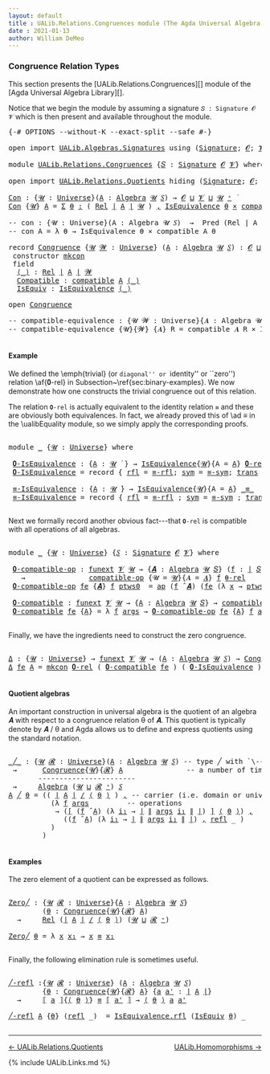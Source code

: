 ```yaml
---
layout: default
title : UALib.Relations.Congruences module (The Agda Universal Algebra Library)
date : 2021-01-13
author: William DeMeo
---
```


### <a id="congruence-relation-types">Congruence Relation Types</a>

This section presents the [UALib.Relations.Congruences][] module of the [Agda Universal Algebra Library][].

Notice that we begin the module by assuming a signature `𝑆 : Signature 𝓞 𝓥` which is then present and available throughout the module.

<pre class="Agda">
<a id="473" class="Symbol">{-#</a> <a id="477" class="Keyword">OPTIONS</a> <a id="485" class="Pragma">--without-K</a> <a id="497" class="Pragma">--exact-split</a> <a id="511" class="Pragma">--safe</a> <a id="518" class="Symbol">#-}</a>

<a id="523" class="Keyword">open</a> <a id="528" class="Keyword">import</a> <a id="535" href="UALib.Algebras.Signatures.html" class="Module">UALib.Algebras.Signatures</a> <a id="561" class="Keyword">using</a> <a id="567" class="Symbol">(</a><a id="568" href="UALib.Algebras.Signatures.html#1452" class="Function">Signature</a><a id="577" class="Symbol">;</a> <a id="579" href="universes.html#613" class="Generalizable">𝓞</a><a id="580" class="Symbol">;</a> <a id="582" href="universes.html#617" class="Generalizable">𝓥</a><a id="583" class="Symbol">)</a>

<a id="586" class="Keyword">module</a> <a id="593" href="UALib.Relations.Congruences.html" class="Module">UALib.Relations.Congruences</a> <a id="621" class="Symbol">{</a><a id="622" href="UALib.Relations.Congruences.html#622" class="Bound">𝑆</a> <a id="624" class="Symbol">:</a> <a id="626" href="UALib.Algebras.Signatures.html#1452" class="Function">Signature</a> <a id="636" href="universes.html#613" class="Generalizable">𝓞</a> <a id="638" href="universes.html#617" class="Generalizable">𝓥</a><a id="639" class="Symbol">}</a> <a id="641" class="Keyword">where</a>

<a id="648" class="Keyword">open</a> <a id="653" class="Keyword">import</a> <a id="660" href="UALib.Relations.Quotients.html" class="Module">UALib.Relations.Quotients</a> <a id="686" class="Keyword">hiding</a> <a id="693" class="Symbol">(</a><a id="694" href="UALib.Algebras.Signatures.html#1452" class="Function">Signature</a><a id="703" class="Symbol">;</a> <a id="705" href="universes.html#613" class="Generalizable">𝓞</a><a id="706" class="Symbol">;</a> <a id="708" href="universes.html#617" class="Generalizable">𝓥</a><a id="709" class="Symbol">)</a> <a id="711" class="Keyword">public</a>

<a id="Con"></a><a id="719" href="UALib.Relations.Congruences.html#719" class="Function">Con</a> <a id="723" class="Symbol">:</a> <a id="725" class="Symbol">{</a><a id="726" href="UALib.Relations.Congruences.html#726" class="Bound">𝓤</a> <a id="728" class="Symbol">:</a> <a id="730" href="universes.html#551" class="Postulate">Universe</a><a id="738" class="Symbol">}(</a><a id="740" href="UALib.Relations.Congruences.html#740" class="Bound">A</a> <a id="742" class="Symbol">:</a> <a id="744" href="UALib.Algebras.Algebras.html#811" class="Function">Algebra</a> <a id="752" href="UALib.Relations.Congruences.html#726" class="Bound">𝓤</a> <a id="754" href="UALib.Relations.Congruences.html#622" class="Bound">𝑆</a><a id="755" class="Symbol">)</a> <a id="757" class="Symbol">→</a> <a id="759" href="UALib.Relations.Congruences.html#636" class="Bound">𝓞</a> <a id="761" href="Agda.Primitive.html#636" class="Primitive Operator">⊔</a> <a id="763" href="UALib.Relations.Congruences.html#638" class="Bound">𝓥</a> <a id="765" href="Agda.Primitive.html#636" class="Primitive Operator">⊔</a> <a id="767" href="UALib.Relations.Congruences.html#726" class="Bound">𝓤</a> <a id="769" href="universes.html#527" class="Primitive Operator">⁺</a> <a id="771" href="universes.html#758" class="Function Operator">̇</a>
<a id="773" href="UALib.Relations.Congruences.html#719" class="Function">Con</a> <a id="777" class="Symbol">{</a><a id="778" href="UALib.Relations.Congruences.html#778" class="Bound">𝓤</a><a id="779" class="Symbol">}</a> <a id="781" href="UALib.Relations.Congruences.html#781" class="Bound">A</a> <a id="783" class="Symbol">=</a> <a id="785" href="MGS-MLTT.html#3074" class="Function">Σ</a> <a id="787" href="UALib.Relations.Congruences.html#787" class="Bound">θ</a> <a id="789" href="MGS-MLTT.html#3074" class="Function">꞉</a> <a id="791" class="Symbol">(</a> <a id="793" href="UALib.Relations.Binary.html#1487" class="Function">Rel</a> <a id="797" href="UALib.Prelude.Preliminaries.html#10371" class="Function Operator">∣</a> <a id="799" href="UALib.Relations.Congruences.html#781" class="Bound">A</a> <a id="801" href="UALib.Prelude.Preliminaries.html#10371" class="Function Operator">∣</a> <a id="803" href="UALib.Relations.Congruences.html#778" class="Bound">𝓤</a> <a id="805" class="Symbol">)</a> <a id="807" href="MGS-MLTT.html#3074" class="Function">,</a> <a id="809" href="UALib.Relations.Equivalences.html#668" class="Record">IsEquivalence</a> <a id="823" href="UALib.Relations.Congruences.html#787" class="Bound">θ</a> <a id="825" href="MGS-MLTT.html#3515" class="Function Operator">×</a> <a id="827" href="UALib.Relations.Quotients.html#6203" class="Function">compatible</a> <a id="838" href="UALib.Relations.Congruences.html#781" class="Bound">A</a> <a id="840" href="UALib.Relations.Congruences.html#787" class="Bound">θ</a>

<a id="843" class="Comment">-- con : {𝓤 : Universe}(A : Algebra 𝓤 𝑆)  →  Pred (Rel ∣ A ∣ 𝓤) (𝓞 ⊔ 𝓥 ⊔ 𝓤)</a>
<a id="919" class="Comment">-- con A = λ θ → IsEquivalence θ × compatible A θ</a>

<a id="970" class="Keyword">record</a> <a id="Congruence"></a><a id="977" href="UALib.Relations.Congruences.html#977" class="Record">Congruence</a> <a id="988" class="Symbol">{</a><a id="989" href="UALib.Relations.Congruences.html#989" class="Bound">𝓤</a> <a id="991" href="UALib.Relations.Congruences.html#991" class="Bound">𝓦</a> <a id="993" class="Symbol">:</a> <a id="995" href="universes.html#551" class="Postulate">Universe</a><a id="1003" class="Symbol">}</a> <a id="1005" class="Symbol">(</a><a id="1006" href="UALib.Relations.Congruences.html#1006" class="Bound">A</a> <a id="1008" class="Symbol">:</a> <a id="1010" href="UALib.Algebras.Algebras.html#811" class="Function">Algebra</a> <a id="1018" href="UALib.Relations.Congruences.html#989" class="Bound">𝓤</a> <a id="1020" href="UALib.Relations.Congruences.html#622" class="Bound">𝑆</a><a id="1021" class="Symbol">)</a> <a id="1023" class="Symbol">:</a> <a id="1025" href="UALib.Relations.Congruences.html#636" class="Bound">𝓞</a> <a id="1027" href="Agda.Primitive.html#636" class="Primitive Operator">⊔</a> <a id="1029" href="UALib.Relations.Congruences.html#638" class="Bound">𝓥</a> <a id="1031" href="Agda.Primitive.html#636" class="Primitive Operator">⊔</a> <a id="1033" href="UALib.Relations.Congruences.html#989" class="Bound">𝓤</a> <a id="1035" href="Agda.Primitive.html#636" class="Primitive Operator">⊔</a> <a id="1037" href="UALib.Relations.Congruences.html#991" class="Bound">𝓦</a> <a id="1039" href="universes.html#527" class="Primitive Operator">⁺</a> <a id="1041" href="universes.html#758" class="Function Operator">̇</a>  <a id="1044" class="Keyword">where</a>
 <a id="1051" class="Keyword">constructor</a> <a id="mkcon"></a><a id="1063" href="UALib.Relations.Congruences.html#1063" class="InductiveConstructor">mkcon</a>
 <a id="1070" class="Keyword">field</a>
  <a id="Congruence.⟨_⟩"></a><a id="1078" href="UALib.Relations.Congruences.html#1078" class="Field Operator">⟨_⟩</a> <a id="1082" class="Symbol">:</a> <a id="1084" href="UALib.Relations.Binary.html#1487" class="Function">Rel</a> <a id="1088" href="UALib.Prelude.Preliminaries.html#10371" class="Function Operator">∣</a> <a id="1090" href="UALib.Relations.Congruences.html#1006" class="Bound">A</a> <a id="1092" href="UALib.Prelude.Preliminaries.html#10371" class="Function Operator">∣</a> <a id="1094" href="UALib.Relations.Congruences.html#991" class="Bound">𝓦</a>
  <a id="Congruence.Compatible"></a><a id="1098" href="UALib.Relations.Congruences.html#1098" class="Field">Compatible</a> <a id="1109" class="Symbol">:</a> <a id="1111" href="UALib.Relations.Quotients.html#6203" class="Function">compatible</a> <a id="1122" href="UALib.Relations.Congruences.html#1006" class="Bound">A</a> <a id="1124" href="UALib.Relations.Congruences.html#1078" class="Field Operator">⟨_⟩</a>
  <a id="Congruence.IsEquiv"></a><a id="1130" href="UALib.Relations.Congruences.html#1130" class="Field">IsEquiv</a> <a id="1138" class="Symbol">:</a> <a id="1140" href="UALib.Relations.Equivalences.html#668" class="Record">IsEquivalence</a> <a id="1154" href="UALib.Relations.Congruences.html#1078" class="Field Operator">⟨_⟩</a>

<a id="1159" class="Keyword">open</a> <a id="1164" href="UALib.Relations.Congruences.html#977" class="Module">Congruence</a>

<a id="1176" class="Comment">-- compatible-equivalence : {𝓤 𝓦 : Universe}{𝑨 : Algebra 𝓤 𝑆} → Rel ∣ 𝑨 ∣ 𝓦 → 𝓞 ⊔ 𝓥 ⊔ 𝓦 ⊔ 𝓤 ̇</a>
<a id="1270" class="Comment">-- compatible-equivalence {𝓤}{𝓦} {𝑨} R = compatible 𝑨 R × IsEquivalence R</a>

</pre>

#### Example

We defined the \emph{trivial} (or ``diagonal'' or ``identity'' or ``zero'') relation \af{𝟎-rel} in Subsection~\ref{sec:binary-examples}.  We now demonstrate how one constructs the trivial congruence out of this relation.

The relation `𝟎-rel` is actually equivalent to the identity relation `≡` and these are obviously both equivalences. In fact, we already proved this of \ad ≡ in the \ualibEquality module, so we simply apply the corresponding proofs.

<pre class="Agda">

<a id="1840" class="Keyword">module</a> <a id="1847" href="UALib.Relations.Congruences.html#1847" class="Module">_</a> <a id="1849" class="Symbol">{</a><a id="1850" href="UALib.Relations.Congruences.html#1850" class="Bound">𝓤</a> <a id="1852" class="Symbol">:</a> <a id="1854" href="universes.html#551" class="Postulate">Universe</a><a id="1862" class="Symbol">}</a> <a id="1864" class="Keyword">where</a>

 <a id="1872" href="UALib.Relations.Congruences.html#1872" class="Function">𝟎-IsEquivalence</a> <a id="1888" class="Symbol">:</a> <a id="1890" class="Symbol">{</a><a id="1891" href="UALib.Relations.Congruences.html#1891" class="Bound">A</a> <a id="1893" class="Symbol">:</a> <a id="1895" href="UALib.Relations.Congruences.html#1850" class="Bound">𝓤</a> <a id="1897" href="universes.html#758" class="Function Operator">̇</a> <a id="1899" class="Symbol">}</a> <a id="1901" class="Symbol">→</a> <a id="1903" href="UALib.Relations.Equivalences.html#668" class="Record">IsEquivalence</a><a id="1916" class="Symbol">{</a><a id="1917" href="UALib.Relations.Congruences.html#1850" class="Bound">𝓤</a><a id="1918" class="Symbol">}{</a><a id="1920" class="Argument">A</a> <a id="1922" class="Symbol">=</a> <a id="1924" href="UALib.Relations.Congruences.html#1891" class="Bound">A</a><a id="1925" class="Symbol">}</a> <a id="1927" href="UALib.Relations.Binary.html#1995" class="Function">𝟎-rel</a>
 <a id="1934" href="UALib.Relations.Congruences.html#1872" class="Function">𝟎-IsEquivalence</a> <a id="1950" class="Symbol">=</a> <a id="1952" class="Keyword">record</a> <a id="1959" class="Symbol">{</a> <a id="1961" href="UALib.Relations.Equivalences.html#736" class="Field">rfl</a> <a id="1965" class="Symbol">=</a> <a id="1967" href="UALib.Prelude.Equality.html#1368" class="Function">≡-rfl</a><a id="1972" class="Symbol">;</a> <a id="1974" href="UALib.Relations.Equivalences.html#761" class="Field">sym</a> <a id="1978" class="Symbol">=</a> <a id="1980" href="UALib.Prelude.Equality.html#1412" class="Function">≡-sym</a><a id="1985" class="Symbol">;</a> <a id="1987" href="UALib.Relations.Equivalences.html#786" class="Field">trans</a> <a id="1993" class="Symbol">=</a> <a id="1995" href="UALib.Prelude.Equality.html#1477" class="Function">≡-trans</a> <a id="2003" class="Symbol">}</a>

 <a id="2007" href="UALib.Relations.Congruences.html#2007" class="Function">≡-IsEquivalence</a> <a id="2023" class="Symbol">:</a> <a id="2025" class="Symbol">{</a><a id="2026" href="UALib.Relations.Congruences.html#2026" class="Bound">A</a> <a id="2028" class="Symbol">:</a> <a id="2030" href="UALib.Relations.Congruences.html#1850" class="Bound">𝓤</a> <a id="2032" href="universes.html#758" class="Function Operator">̇</a><a id="2033" class="Symbol">}</a> <a id="2035" class="Symbol">→</a> <a id="2037" href="UALib.Relations.Equivalences.html#668" class="Record">IsEquivalence</a><a id="2050" class="Symbol">{</a><a id="2051" href="UALib.Relations.Congruences.html#1850" class="Bound">𝓤</a><a id="2052" class="Symbol">}{</a><a id="2054" class="Argument">A</a> <a id="2056" class="Symbol">=</a> <a id="2058" href="UALib.Relations.Congruences.html#2026" class="Bound">A</a><a id="2059" class="Symbol">}</a> <a id="2061" href="MGS-MLTT.html#4207" class="Datatype Operator">_≡_</a>
 <a id="2066" href="UALib.Relations.Congruences.html#2007" class="Function">≡-IsEquivalence</a> <a id="2082" class="Symbol">=</a> <a id="2084" class="Keyword">record</a> <a id="2091" class="Symbol">{</a> <a id="2093" href="UALib.Relations.Equivalences.html#736" class="Field">rfl</a> <a id="2097" class="Symbol">=</a> <a id="2099" href="UALib.Prelude.Equality.html#1368" class="Function">≡-rfl</a> <a id="2105" class="Symbol">;</a> <a id="2107" href="UALib.Relations.Equivalences.html#761" class="Field">sym</a> <a id="2111" class="Symbol">=</a> <a id="2113" href="UALib.Prelude.Equality.html#1412" class="Function">≡-sym</a> <a id="2119" class="Symbol">;</a> <a id="2121" href="UALib.Relations.Equivalences.html#786" class="Field">trans</a> <a id="2127" class="Symbol">=</a> <a id="2129" href="UALib.Prelude.Equality.html#1477" class="Function">≡-trans</a> <a id="2137" class="Symbol">}</a>

</pre>

Next we formally record another obvious fact---that `𝟎-rel` is compatible with all operations of all algebras.

<pre class="Agda">

<a id="2278" class="Keyword">module</a> <a id="2285" href="UALib.Relations.Congruences.html#2285" class="Module">_</a> <a id="2287" class="Symbol">{</a><a id="2288" href="UALib.Relations.Congruences.html#2288" class="Bound">𝓤</a> <a id="2290" class="Symbol">:</a> <a id="2292" href="universes.html#551" class="Postulate">Universe</a><a id="2300" class="Symbol">}</a> <a id="2302" class="Symbol">{</a><a id="2303" href="UALib.Relations.Congruences.html#2303" class="Bound">𝑆</a> <a id="2305" class="Symbol">:</a> <a id="2307" href="UALib.Algebras.Signatures.html#1452" class="Function">Signature</a> <a id="2317" href="UALib.Relations.Congruences.html#636" class="Bound">𝓞</a> <a id="2319" href="UALib.Relations.Congruences.html#638" class="Bound">𝓥</a><a id="2320" class="Symbol">}</a> <a id="2322" class="Keyword">where</a>

 <a id="2330" href="UALib.Relations.Congruences.html#2330" class="Function">𝟎-compatible-op</a> <a id="2346" class="Symbol">:</a> <a id="2348" href="MGS-FunExt-from-Univalence.html#393" class="Function">funext</a> <a id="2355" href="UALib.Relations.Congruences.html#638" class="Bound">𝓥</a> <a id="2357" href="UALib.Relations.Congruences.html#2288" class="Bound">𝓤</a> <a id="2359" class="Symbol">→</a> <a id="2361" class="Symbol">{</a><a id="2362" href="UALib.Relations.Congruences.html#2362" class="Bound">𝑨</a> <a id="2364" class="Symbol">:</a> <a id="2366" href="UALib.Algebras.Algebras.html#811" class="Function">Algebra</a> <a id="2374" href="UALib.Relations.Congruences.html#2288" class="Bound">𝓤</a> <a id="2376" href="UALib.Relations.Congruences.html#2303" class="Bound">𝑆</a><a id="2377" class="Symbol">}</a> <a id="2379" class="Symbol">(</a><a id="2380" href="UALib.Relations.Congruences.html#2380" class="Bound">f</a> <a id="2382" class="Symbol">:</a> <a id="2384" href="UALib.Prelude.Preliminaries.html#10371" class="Function Operator">∣</a> <a id="2386" href="UALib.Relations.Congruences.html#2303" class="Bound">𝑆</a> <a id="2388" href="UALib.Prelude.Preliminaries.html#10371" class="Function Operator">∣</a><a id="2389" class="Symbol">)</a>
   <a id="2394" class="Symbol">→</a>               <a id="2410" href="UALib.Relations.Quotients.html#5934" class="Function">compatible-op</a> <a id="2424" class="Symbol">{</a><a id="2425" class="Argument">𝓤</a> <a id="2427" class="Symbol">=</a> <a id="2429" href="UALib.Relations.Congruences.html#2288" class="Bound">𝓤</a><a id="2430" class="Symbol">}{</a><a id="2432" class="Argument">𝑨</a> <a id="2434" class="Symbol">=</a> <a id="2436" href="UALib.Relations.Congruences.html#2362" class="Bound">𝑨</a><a id="2437" class="Symbol">}</a> <a id="2439" href="UALib.Relations.Congruences.html#2380" class="Bound">f</a> <a id="2441" href="UALib.Relations.Binary.html#1995" class="Function">𝟎-rel</a>
 <a id="2448" href="UALib.Relations.Congruences.html#2330" class="Function">𝟎-compatible-op</a> <a id="2464" href="UALib.Relations.Congruences.html#2464" class="Bound">fe</a> <a id="2467" class="Symbol">{</a><a id="2468" href="UALib.Relations.Congruences.html#2468" class="Bound">𝑨</a><a id="2469" class="Symbol">}</a> <a id="2471" href="UALib.Relations.Congruences.html#2471" class="Bound">f</a> <a id="2473" href="UALib.Relations.Congruences.html#2473" class="Bound">ptws0</a>  <a id="2480" class="Symbol">=</a> <a id="2482" href="MGS-MLTT.html#6613" class="Function">ap</a> <a id="2485" class="Symbol">(</a><a id="2486" href="UALib.Relations.Congruences.html#2471" class="Bound">f</a> <a id="2488" href="UALib.Algebras.Algebras.html#3426" class="Function Operator">̂</a> <a id="2490" href="UALib.Relations.Congruences.html#2468" class="Bound">𝑨</a><a id="2491" class="Symbol">)</a> <a id="2493" class="Symbol">(</a><a id="2494" href="UALib.Relations.Congruences.html#2464" class="Bound">fe</a> <a id="2497" class="Symbol">(λ</a> <a id="2500" href="UALib.Relations.Congruences.html#2500" class="Bound">x</a> <a id="2502" class="Symbol">→</a> <a id="2504" href="UALib.Relations.Congruences.html#2473" class="Bound">ptws0</a> <a id="2510" href="UALib.Relations.Congruences.html#2500" class="Bound">x</a><a id="2511" class="Symbol">))</a>

 <a id="2516" href="UALib.Relations.Congruences.html#2516" class="Function">𝟎-compatible</a> <a id="2529" class="Symbol">:</a> <a id="2531" href="MGS-FunExt-from-Univalence.html#393" class="Function">funext</a> <a id="2538" href="UALib.Relations.Congruences.html#638" class="Bound">𝓥</a> <a id="2540" href="UALib.Relations.Congruences.html#2288" class="Bound">𝓤</a> <a id="2542" class="Symbol">→</a> <a id="2544" class="Symbol">{</a><a id="2545" href="UALib.Relations.Congruences.html#2545" class="Bound">A</a> <a id="2547" class="Symbol">:</a> <a id="2549" href="UALib.Algebras.Algebras.html#811" class="Function">Algebra</a> <a id="2557" href="UALib.Relations.Congruences.html#2288" class="Bound">𝓤</a> <a id="2559" href="UALib.Relations.Congruences.html#2303" class="Bound">𝑆</a><a id="2560" class="Symbol">}</a> <a id="2562" class="Symbol">→</a> <a id="2564" href="UALib.Relations.Quotients.html#6203" class="Function">compatible</a> <a id="2575" href="UALib.Relations.Congruences.html#2545" class="Bound">A</a> <a id="2577" href="UALib.Relations.Binary.html#1995" class="Function">𝟎-rel</a>
 <a id="2584" href="UALib.Relations.Congruences.html#2516" class="Function">𝟎-compatible</a> <a id="2597" href="UALib.Relations.Congruences.html#2597" class="Bound">fe</a> <a id="2600" class="Symbol">{</a><a id="2601" href="UALib.Relations.Congruences.html#2601" class="Bound">A</a><a id="2602" class="Symbol">}</a> <a id="2604" class="Symbol">=</a> <a id="2606" class="Symbol">λ</a> <a id="2608" href="UALib.Relations.Congruences.html#2608" class="Bound">f</a> <a id="2610" href="UALib.Relations.Congruences.html#2610" class="Bound">args</a> <a id="2615" class="Symbol">→</a> <a id="2617" href="UALib.Relations.Congruences.html#2330" class="Function">𝟎-compatible-op</a> <a id="2633" href="UALib.Relations.Congruences.html#2597" class="Bound">fe</a> <a id="2636" class="Symbol">{</a><a id="2637" href="UALib.Relations.Congruences.html#2601" class="Bound">A</a><a id="2638" class="Symbol">}</a> <a id="2640" href="UALib.Relations.Congruences.html#2608" class="Bound">f</a> <a id="2642" href="UALib.Relations.Congruences.html#2610" class="Bound">args</a>

</pre>

Finally, we have the ingredients need to construct the zero congruence.

<pre class="Agda">

<a id="Δ"></a><a id="2747" href="UALib.Relations.Congruences.html#2747" class="Function">Δ</a> <a id="2749" class="Symbol">:</a> <a id="2751" class="Symbol">{</a><a id="2752" href="UALib.Relations.Congruences.html#2752" class="Bound">𝓤</a> <a id="2754" class="Symbol">:</a> <a id="2756" href="universes.html#551" class="Postulate">Universe</a><a id="2764" class="Symbol">}</a> <a id="2766" class="Symbol">→</a> <a id="2768" href="MGS-FunExt-from-Univalence.html#393" class="Function">funext</a> <a id="2775" href="UALib.Relations.Congruences.html#638" class="Bound">𝓥</a> <a id="2777" href="UALib.Relations.Congruences.html#2752" class="Bound">𝓤</a> <a id="2779" class="Symbol">→</a> <a id="2781" class="Symbol">(</a><a id="2782" href="UALib.Relations.Congruences.html#2782" class="Bound">A</a> <a id="2784" class="Symbol">:</a> <a id="2786" href="UALib.Algebras.Algebras.html#811" class="Function">Algebra</a> <a id="2794" href="UALib.Relations.Congruences.html#2752" class="Bound">𝓤</a> <a id="2796" href="UALib.Relations.Congruences.html#622" class="Bound">𝑆</a><a id="2797" class="Symbol">)</a> <a id="2799" class="Symbol">→</a> <a id="2801" href="UALib.Relations.Congruences.html#977" class="Record">Congruence</a> <a id="2812" href="UALib.Relations.Congruences.html#2782" class="Bound">A</a>
<a id="2814" href="UALib.Relations.Congruences.html#2747" class="Function">Δ</a> <a id="2816" href="UALib.Relations.Congruences.html#2816" class="Bound">fe</a> <a id="2819" href="UALib.Relations.Congruences.html#2819" class="Bound">A</a> <a id="2821" class="Symbol">=</a> <a id="2823" href="UALib.Relations.Congruences.html#1063" class="InductiveConstructor">mkcon</a> <a id="2829" href="UALib.Relations.Binary.html#1995" class="Function">𝟎-rel</a> <a id="2835" class="Symbol">(</a> <a id="2837" href="UALib.Relations.Congruences.html#2516" class="Function">𝟎-compatible</a> <a id="2850" href="UALib.Relations.Congruences.html#2816" class="Bound">fe</a> <a id="2853" class="Symbol">)</a> <a id="2855" class="Symbol">(</a> <a id="2857" href="UALib.Relations.Congruences.html#1872" class="Function">𝟎-IsEquivalence</a> <a id="2873" class="Symbol">)</a>

</pre>

#### Quotient algebras

An important construction in universal algebra is the quotient of an algebra 𝑨 with respect to a congruence relation θ of 𝑨.  This quotient is typically denote by 𝑨 / θ and Agda allows us to define and express quotients using the standard notation.

<pre class="Agda">

<a id="_╱_"></a><a id="3176" href="UALib.Relations.Congruences.html#3176" class="Function Operator">_╱_</a> <a id="3180" class="Symbol">:</a> <a id="3182" class="Symbol">{</a><a id="3183" href="UALib.Relations.Congruences.html#3183" class="Bound">𝓤</a> <a id="3185" href="UALib.Relations.Congruences.html#3185" class="Bound">𝓡</a> <a id="3187" class="Symbol">:</a> <a id="3189" href="universes.html#551" class="Postulate">Universe</a><a id="3197" class="Symbol">}(</a><a id="3199" href="UALib.Relations.Congruences.html#3199" class="Bound">A</a> <a id="3201" class="Symbol">:</a> <a id="3203" href="UALib.Algebras.Algebras.html#811" class="Function">Algebra</a> <a id="3211" href="UALib.Relations.Congruences.html#3183" class="Bound">𝓤</a> <a id="3213" href="UALib.Relations.Congruences.html#622" class="Bound">𝑆</a><a id="3214" class="Symbol">)</a> <a id="3216" class="Comment">-- type ╱ with `\---` plus `C-f`</a>
 <a id="3250" class="Symbol">→</a>      <a id="3257" href="UALib.Relations.Congruences.html#977" class="Record">Congruence</a><a id="3267" class="Symbol">{</a><a id="3268" href="UALib.Relations.Congruences.html#3183" class="Bound">𝓤</a><a id="3269" class="Symbol">}{</a><a id="3271" href="UALib.Relations.Congruences.html#3185" class="Bound">𝓡</a><a id="3272" class="Symbol">}</a> <a id="3274" href="UALib.Relations.Congruences.html#3199" class="Bound">A</a>               <a id="3290" class="Comment">-- a number of times, then `\_p`</a>
       <a id="3330" class="Comment">-----------------------</a>
 <a id="3355" class="Symbol">→</a>     <a id="3361" href="UALib.Algebras.Algebras.html#811" class="Function">Algebra</a> <a id="3369" class="Symbol">(</a><a id="3370" href="UALib.Relations.Congruences.html#3183" class="Bound">𝓤</a> <a id="3372" href="Agda.Primitive.html#636" class="Primitive Operator">⊔</a> <a id="3374" href="UALib.Relations.Congruences.html#3185" class="Bound">𝓡</a> <a id="3376" href="universes.html#527" class="Primitive Operator">⁺</a><a id="3377" class="Symbol">)</a> <a id="3379" href="UALib.Relations.Congruences.html#622" class="Bound">𝑆</a>
<a id="3381" href="UALib.Relations.Congruences.html#3381" class="Bound">A</a> <a id="3383" href="UALib.Relations.Congruences.html#3176" class="Function Operator">╱</a> <a id="3385" href="UALib.Relations.Congruences.html#3385" class="Bound">θ</a> <a id="3387" class="Symbol">=</a> <a id="3389" class="Symbol">((</a> <a id="3392" href="UALib.Prelude.Preliminaries.html#10371" class="Function Operator">∣</a> <a id="3394" href="UALib.Relations.Congruences.html#3381" class="Bound">A</a> <a id="3396" href="UALib.Prelude.Preliminaries.html#10371" class="Function Operator">∣</a> <a id="3398" href="UALib.Relations.Quotients.html#1422" class="Function Operator">/</a> <a id="3400" href="UALib.Relations.Congruences.html#1078" class="Field Operator">⟨</a> <a id="3402" href="UALib.Relations.Congruences.html#3385" class="Bound">θ</a> <a id="3404" href="UALib.Relations.Congruences.html#1078" class="Field Operator">⟩</a> <a id="3406" class="Symbol">)</a> <a id="3408" href="MGS-MLTT.html#2929" class="InductiveConstructor Operator">,</a> <a id="3410" class="Comment">-- carrier (i.e. domain or universe))</a>
          <a id="3458" class="Symbol">(λ</a> <a id="3461" href="UALib.Relations.Congruences.html#3461" class="Bound">f</a> <a id="3463" href="UALib.Relations.Congruences.html#3463" class="Bound">args</a>         <a id="3476" class="Comment">-- operations</a>
           <a id="3501" class="Symbol">→</a> <a id="3503" class="Symbol">(</a><a id="3504" href="UALib.Relations.Quotients.html#740" class="Function Operator">[</a> <a id="3506" class="Symbol">(</a><a id="3507" href="UALib.Relations.Congruences.html#3461" class="Bound">f</a> <a id="3509" href="UALib.Algebras.Algebras.html#3426" class="Function Operator">̂</a> <a id="3511" href="UALib.Relations.Congruences.html#3381" class="Bound">A</a><a id="3512" class="Symbol">)</a> <a id="3514" class="Symbol">(λ</a> <a id="3517" href="UALib.Relations.Congruences.html#3517" class="Bound">i₁</a> <a id="3520" class="Symbol">→</a> <a id="3522" href="UALib.Prelude.Preliminaries.html#10371" class="Function Operator">∣</a> <a id="3524" href="UALib.Prelude.Preliminaries.html#10452" class="Function Operator">∥</a> <a id="3526" href="UALib.Relations.Congruences.html#3463" class="Bound">args</a> <a id="3531" href="UALib.Relations.Congruences.html#3517" class="Bound">i₁</a> <a id="3534" href="UALib.Prelude.Preliminaries.html#10452" class="Function Operator">∥</a> <a id="3536" href="UALib.Prelude.Preliminaries.html#10371" class="Function Operator">∣</a><a id="3537" class="Symbol">)</a> <a id="3539" href="UALib.Relations.Quotients.html#740" class="Function Operator">]</a> <a id="3541" href="UALib.Relations.Congruences.html#1078" class="Field Operator">⟨</a> <a id="3543" href="UALib.Relations.Congruences.html#3385" class="Bound">θ</a> <a id="3545" href="UALib.Relations.Congruences.html#1078" class="Field Operator">⟩</a><a id="3546" class="Symbol">)</a> <a id="3548" href="MGS-MLTT.html#2929" class="InductiveConstructor Operator">,</a>
             <a id="3563" class="Symbol">((</a><a id="3565" href="UALib.Relations.Congruences.html#3461" class="Bound">f</a> <a id="3567" href="UALib.Algebras.Algebras.html#3426" class="Function Operator">̂</a> <a id="3569" href="UALib.Relations.Congruences.html#3381" class="Bound">A</a><a id="3570" class="Symbol">)</a> <a id="3572" class="Symbol">(λ</a> <a id="3575" href="UALib.Relations.Congruences.html#3575" class="Bound">i₁</a> <a id="3578" class="Symbol">→</a> <a id="3580" href="UALib.Prelude.Preliminaries.html#10371" class="Function Operator">∣</a> <a id="3582" href="UALib.Prelude.Preliminaries.html#10452" class="Function Operator">∥</a> <a id="3584" href="UALib.Relations.Congruences.html#3463" class="Bound">args</a> <a id="3589" href="UALib.Relations.Congruences.html#3575" class="Bound">i₁</a> <a id="3592" href="UALib.Prelude.Preliminaries.html#10452" class="Function Operator">∥</a> <a id="3594" href="UALib.Prelude.Preliminaries.html#10371" class="Function Operator">∣</a><a id="3595" class="Symbol">)</a> <a id="3597" href="MGS-MLTT.html#2929" class="InductiveConstructor Operator">,</a> <a id="3599" href="UALib.Prelude.Preliminaries.html#5690" class="InductiveConstructor">refl</a> <a id="3604" class="Symbol">_</a> <a id="3606" class="Symbol">)</a>
          <a id="3618" class="Symbol">)</a>
        <a id="3628" class="Symbol">)</a>

</pre>

#### Examples

The zero element of a quotient can be expressed as follows.

<pre class="Agda">

<a id="Zero╱"></a><a id="3733" href="UALib.Relations.Congruences.html#3733" class="Function">Zero╱</a> <a id="3739" class="Symbol">:</a> <a id="3741" class="Symbol">{</a><a id="3742" href="UALib.Relations.Congruences.html#3742" class="Bound">𝓤</a> <a id="3744" href="UALib.Relations.Congruences.html#3744" class="Bound">𝓡</a> <a id="3746" class="Symbol">:</a> <a id="3748" href="universes.html#551" class="Postulate">Universe</a><a id="3756" class="Symbol">}{</a><a id="3758" href="UALib.Relations.Congruences.html#3758" class="Bound">A</a> <a id="3760" class="Symbol">:</a> <a id="3762" href="UALib.Algebras.Algebras.html#811" class="Function">Algebra</a> <a id="3770" href="UALib.Relations.Congruences.html#3742" class="Bound">𝓤</a> <a id="3772" href="UALib.Relations.Congruences.html#622" class="Bound">𝑆</a><a id="3773" class="Symbol">}</a>
        <a id="3783" class="Symbol">(</a><a id="3784" href="UALib.Relations.Congruences.html#3784" class="Bound">θ</a> <a id="3786" class="Symbol">:</a> <a id="3788" href="UALib.Relations.Congruences.html#977" class="Record">Congruence</a><a id="3798" class="Symbol">{</a><a id="3799" href="UALib.Relations.Congruences.html#3742" class="Bound">𝓤</a><a id="3800" class="Symbol">}{</a><a id="3802" href="UALib.Relations.Congruences.html#3744" class="Bound">𝓡</a><a id="3803" class="Symbol">}</a> <a id="3805" href="UALib.Relations.Congruences.html#3758" class="Bound">A</a><a id="3806" class="Symbol">)</a>
  <a id="3810" class="Symbol">→</a>     <a id="3816" href="UALib.Relations.Binary.html#1487" class="Function">Rel</a> <a id="3820" class="Symbol">(</a><a id="3821" href="UALib.Prelude.Preliminaries.html#10371" class="Function Operator">∣</a> <a id="3823" href="UALib.Relations.Congruences.html#3758" class="Bound">A</a> <a id="3825" href="UALib.Prelude.Preliminaries.html#10371" class="Function Operator">∣</a> <a id="3827" href="UALib.Relations.Quotients.html#1422" class="Function Operator">/</a> <a id="3829" href="UALib.Relations.Congruences.html#1078" class="Field Operator">⟨</a> <a id="3831" href="UALib.Relations.Congruences.html#3784" class="Bound">θ</a> <a id="3833" href="UALib.Relations.Congruences.html#1078" class="Field Operator">⟩</a><a id="3834" class="Symbol">)</a> <a id="3836" class="Symbol">(</a><a id="3837" href="UALib.Relations.Congruences.html#3742" class="Bound">𝓤</a> <a id="3839" href="Agda.Primitive.html#636" class="Primitive Operator">⊔</a> <a id="3841" href="UALib.Relations.Congruences.html#3744" class="Bound">𝓡</a> <a id="3843" href="universes.html#527" class="Primitive Operator">⁺</a><a id="3844" class="Symbol">)</a>

<a id="3847" href="UALib.Relations.Congruences.html#3733" class="Function">Zero╱</a> <a id="3853" href="UALib.Relations.Congruences.html#3853" class="Bound">θ</a> <a id="3855" class="Symbol">=</a> <a id="3857" class="Symbol">λ</a> <a id="3859" href="UALib.Relations.Congruences.html#3859" class="Bound">x</a> <a id="3861" href="UALib.Relations.Congruences.html#3861" class="Bound">x₁</a> <a id="3864" class="Symbol">→</a> <a id="3866" href="UALib.Relations.Congruences.html#3859" class="Bound">x</a> <a id="3868" href="MGS-MLTT.html#4207" class="Datatype Operator">≡</a> <a id="3870" href="UALib.Relations.Congruences.html#3861" class="Bound">x₁</a>

</pre>

Finally, the following elimination rule is sometimes useful.

<pre class="Agda">

<a id="╱-refl"></a><a id="3962" href="UALib.Relations.Congruences.html#3962" class="Function">╱-refl</a> <a id="3969" class="Symbol">:{</a><a id="3971" href="UALib.Relations.Congruences.html#3971" class="Bound">𝓤</a> <a id="3973" href="UALib.Relations.Congruences.html#3973" class="Bound">𝓡</a> <a id="3975" class="Symbol">:</a> <a id="3977" href="universes.html#551" class="Postulate">Universe</a><a id="3985" class="Symbol">}</a> <a id="3987" class="Symbol">(</a><a id="3988" href="UALib.Relations.Congruences.html#3988" class="Bound">A</a> <a id="3990" class="Symbol">:</a> <a id="3992" href="UALib.Algebras.Algebras.html#811" class="Function">Algebra</a> <a id="4000" href="UALib.Relations.Congruences.html#3971" class="Bound">𝓤</a> <a id="4002" href="UALib.Relations.Congruences.html#622" class="Bound">𝑆</a><a id="4003" class="Symbol">)</a>
        <a id="4013" class="Symbol">{</a><a id="4014" href="UALib.Relations.Congruences.html#4014" class="Bound">θ</a> <a id="4016" class="Symbol">:</a> <a id="4018" href="UALib.Relations.Congruences.html#977" class="Record">Congruence</a><a id="4028" class="Symbol">{</a><a id="4029" href="UALib.Relations.Congruences.html#3971" class="Bound">𝓤</a><a id="4030" class="Symbol">}{</a><a id="4032" href="UALib.Relations.Congruences.html#3973" class="Bound">𝓡</a><a id="4033" class="Symbol">}</a> <a id="4035" href="UALib.Relations.Congruences.html#3988" class="Bound">A</a><a id="4036" class="Symbol">}</a> <a id="4038" class="Symbol">{</a><a id="4039" href="UALib.Relations.Congruences.html#4039" class="Bound">a</a> <a id="4041" href="UALib.Relations.Congruences.html#4041" class="Bound">a&#39;</a> <a id="4044" class="Symbol">:</a> <a id="4046" href="UALib.Prelude.Preliminaries.html#10371" class="Function Operator">∣</a> <a id="4048" href="UALib.Relations.Congruences.html#3988" class="Bound">A</a> <a id="4050" href="UALib.Prelude.Preliminaries.html#10371" class="Function Operator">∣</a><a id="4051" class="Symbol">}</a>
  <a id="4055" class="Symbol">→</a>     <a id="4061" href="UALib.Relations.Quotients.html#1700" class="Function Operator">⟦</a> <a id="4063" href="UALib.Relations.Congruences.html#4039" class="Bound">a</a> <a id="4065" href="UALib.Relations.Quotients.html#1700" class="Function Operator">⟧</a><a id="4066" class="Symbol">{</a><a id="4067" href="UALib.Relations.Congruences.html#1078" class="Field Operator">⟨</a> <a id="4069" href="UALib.Relations.Congruences.html#4014" class="Bound">θ</a> <a id="4071" href="UALib.Relations.Congruences.html#1078" class="Field Operator">⟩</a><a id="4072" class="Symbol">}</a> <a id="4074" href="MGS-MLTT.html#4207" class="Datatype Operator">≡</a> <a id="4076" href="UALib.Relations.Quotients.html#1700" class="Function Operator">⟦</a> <a id="4078" href="UALib.Relations.Congruences.html#4041" class="Bound">a&#39;</a> <a id="4081" href="UALib.Relations.Quotients.html#1700" class="Function Operator">⟧</a> <a id="4083" class="Symbol">→</a> <a id="4085" href="UALib.Relations.Congruences.html#1078" class="Field Operator">⟨</a> <a id="4087" href="UALib.Relations.Congruences.html#4014" class="Bound">θ</a> <a id="4089" href="UALib.Relations.Congruences.html#1078" class="Field Operator">⟩</a> <a id="4091" href="UALib.Relations.Congruences.html#4039" class="Bound">a</a> <a id="4093" href="UALib.Relations.Congruences.html#4041" class="Bound">a&#39;</a>

<a id="4097" href="UALib.Relations.Congruences.html#3962" class="Function">╱-refl</a> <a id="4104" href="UALib.Relations.Congruences.html#4104" class="Bound">A</a> <a id="4106" class="Symbol">{</a><a id="4107" href="UALib.Relations.Congruences.html#4107" class="Bound">θ</a><a id="4108" class="Symbol">}</a> <a id="4110" class="Symbol">(</a><a id="4111" href="UALib.Prelude.Preliminaries.html#5690" class="InductiveConstructor">refl</a> <a id="4116" class="Symbol">_)</a>  <a id="4120" class="Symbol">=</a> <a id="4122" href="UALib.Relations.Equivalences.html#736" class="Field">IsEquivalence.rfl</a> <a id="4140" class="Symbol">(</a><a id="4141" href="UALib.Relations.Congruences.html#1130" class="Field">IsEquiv</a> <a id="4149" href="UALib.Relations.Congruences.html#4107" class="Bound">θ</a><a id="4150" class="Symbol">)</a> <a id="4152" class="Symbol">_</a>

</pre>

--------------------------------------

[← UALib.Relations.Quotients](UALib.Relations.Quotients.html)
<span style="float:right;">[UALib.Homomorphisms →](UALib.Homomorphisms.html)</span>

{% include UALib.Links.md %}
